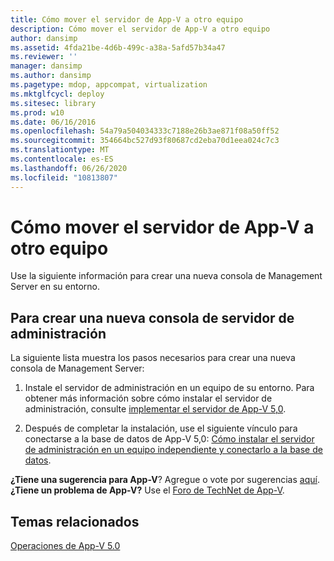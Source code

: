 ```yaml
---
title: Cómo mover el servidor de App-V a otro equipo
description: Cómo mover el servidor de App-V a otro equipo
author: dansimp
ms.assetid: 4fda21be-4d6b-499c-a38a-5afd57b34a47
ms.reviewer: ''
manager: dansimp
ms.author: dansimp
ms.pagetype: mdop, appcompat, virtualization
ms.mktglfcycl: deploy
ms.sitesec: library
ms.prod: w10
ms.date: 06/16/2016
ms.openlocfilehash: 54a79a504034333c7188e26b3ae871f08a50ff52
ms.sourcegitcommit: 354664bc527d93f80687cd2eba70d1eea024c7c3
ms.translationtype: MT
ms.contentlocale: es-ES
ms.lasthandoff: 06/26/2020
ms.locfileid: "10813807"
---
```

# Cómo mover el servidor de App-V a otro equipo


Use la siguiente información para crear una nueva consola de Management Server en su entorno.

## Para crear una nueva consola de servidor de administración


La siguiente lista muestra los pasos necesarios para crear una nueva consola de Management Server:

1.  Instale el servidor de administración en un equipo de su entorno. Para obtener más información sobre cómo instalar el servidor de administración, consulte [implementar el servidor de App-V 5,0](deploying-the-app-v-50-server.md).

2.  Después de completar la instalación, use el siguiente vínculo para conectarse a la base de datos de App-V 5,0: [Cómo instalar el servidor de administración en un equipo independiente y conectarlo a la base de datos](how-to-install-the-management-server-on-a-standalone-computer-and-connect-it-to-the-database.md).

**¿Tiene una sugerencia para App-V**? Agregue o vote por sugerencias [aquí](http://appv.uservoice.com/forums/280448-microsoft-application-virtualization). **¿Tiene un problema de App-V?** Use el [Foro de TechNet de App-V](https://social.technet.microsoft.com/Forums/home?forum=mdopappv).

## Temas relacionados


[Operaciones de App-V 5.0](operations-for-app-v-50.md)

 

 





